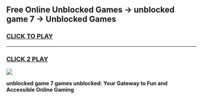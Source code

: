 
## Free Online Unblocked Games → unblocked game 7 → Unblocked Games
<h3>
<a href="https://premium.freeplayer.one?title=unblocked_game_7&ref=21F">CLICK TO PLAY</a></h3>
<hr>

<h3>
<a href="https://premium.freeplayer.one?title=unblocked_game_7&ref=21F">CLICK 2 PLAY</a>
  
</h3>

<a href="https://premium.freeplayer.one?title=unblocked_game_7&ref=21F/"><img src="https://clearcache.store/games.png"></a>


**unblocked game 7 games unblocked: Your Gateway to Fun and Accessible Online Gaming**
